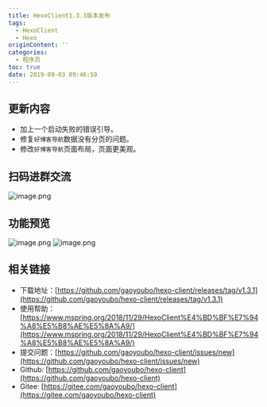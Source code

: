 ```yaml
---
title: HexoClient1.3.3版本发布
tags:
  - HexoClient
  - Hexo
originContent: ''
categories:
  - 程序员
toc: true
date: 2019-09-03 09:46:59
---
```


## 更新内容
- 加上一个启动失败的错误引导。
- 修复`好博客导航`数据没有分页的问题。
- 修改`好博客导航`页面布局，页面更美观。

## 扫码进群交流
![image.png](http://file.mspring.org/Fhw8IjouYG3cPjVDN5NBogBqxd2K)

## 功能预览
![image.png](http://file.mspring.org/FsrXnCJWLcBk3Pfv3uzRI-XaV8FP)
![image.png](http://file.mspring.org/Fiw4MmJIqsSAqst2sAr-DizUD6kd)

## 相关链接
- 下载地址：[https://github.com/gaoyoubo/hexo-client/releases/tag/v1.3.1](https://github.com/gaoyoubo/hexo-client/releases/tag/v1.3.1)
- 使用帮助：[https://www.mspring.org/2018/11/29/HexoClient%E4%BD%BF%E7%94%A8%E5%B8%AE%E5%8A%A9/](https://www.mspring.org/2018/11/29/HexoClient%E4%BD%BF%E7%94%A8%E5%B8%AE%E5%8A%A9/)
- 提交问题：[https://github.com/gaoyoubo/hexo-client/issues/new](https://github.com/gaoyoubo/hexo-client/issues/new)
- Github: [https://github.com/gaoyoubo/hexo-client](https://github.com/gaoyoubo/hexo-client)
- Gitee: [https://gitee.com/gaoyoubo/hexo-client](https://gitee.com/gaoyoubo/hexo-client)